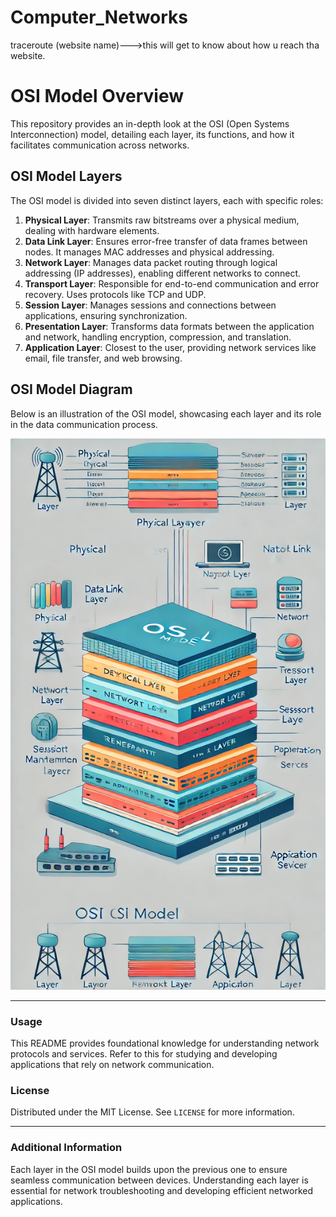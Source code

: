 # Computer_Networks

traceroute (website name)--->this will get to know about how u reach tha website.


# OSI Model Overview

This repository provides an in-depth look at the OSI (Open Systems Interconnection) model, detailing each layer, its functions, and how it facilitates communication across networks.

## OSI Model Layers

The OSI model is divided into seven distinct layers, each with specific roles:

1. **Physical Layer**: Transmits raw bitstreams over a physical medium, dealing with hardware elements.
2. **Data Link Layer**: Ensures error-free transfer of data frames between nodes. It manages MAC addresses and physical addressing.
3. **Network Layer**: Manages data packet routing through logical addressing (IP addresses), enabling different networks to connect.
4. **Transport Layer**: Responsible for end-to-end communication and error recovery. Uses protocols like TCP and UDP.
5. **Session Layer**: Manages sessions and connections between applications, ensuring synchronization.
6. **Presentation Layer**: Transforms data formats between the application and network, handling encryption, compression, and translation.
7. **Application Layer**: Closest to the user, providing network services like email, file transfer, and web browsing.

## OSI Model Diagram

Below is an illustration of the OSI model, showcasing each layer and its role in the data communication process.

![OSI Model Diagram](osi.png)

---

### Usage

This README provides foundational knowledge for understanding network protocols and services. Refer to this for studying and developing applications that rely on network communication.

### License

Distributed under the MIT License. See `LICENSE` for more information.

---

### Additional Information

Each layer in the OSI model builds upon the previous one to ensure seamless communication between devices. Understanding each layer is essential for network troubleshooting and developing efficient networked applications.

